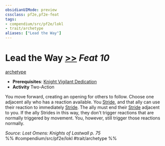 ```yaml
---
obsidianUIMode: preview
cssclass: pf2e,pf2e-feat
tags:
- compendium/src/pf2e/lokl
- trait/archetype
aliases: ["Lead the Way"]
---
```

# Lead the Way  [>>](/rules/core-rulebook/chapter-9-playing-the-game.md#Actions "Two-Action") *Feat 10*  
[archetype](/rules/traits/archetype.md)  

- **Prerequisites**: [Knight Vigilant Dedication](/compendium/feats/knight-vigilant-dedication-locg.md)
- **Activity** Two-Action

You move forward, creating an opening for others to follow. Choose one adjacent ally who has a reaction available. You [Stride](/rules/actions/stride.md), and that ally can use their reaction to immediately [Stride](/rules/actions/stride.md). The ally must end their [Stride](/rules/actions/stride.md) adjacent to you. If the ally Strides in this way, they don't trigger reactions that are normally triggered by movement. You, however, still trigger those reactions normally.

*Source: Lost Omens: Knights of Lastwall p. 75*  
%% #compendium/src/pf2e/lokl #trait/archetype %%